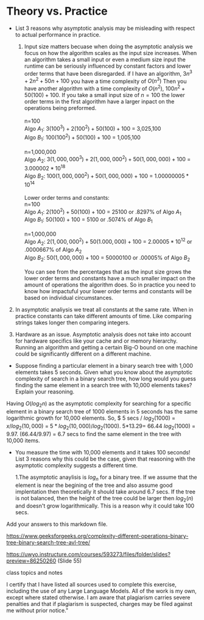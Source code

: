 # Theory vs. Practice

- List 3 reasons why asymptotic analysis may be misleading with respect to
  actual performance in practice.

  

  1. Input size matters becuase when doing the asymptotic analysis we focus on how the algorithm scales as the input size increases. When an algorithm takes a small input or even a medium size input the runtime can be seriously influenced by constant factors and lower order terms that have been disregarded. if I have an algorithm, $3n^3 + 2n^2 + 50n + 100$ you have a time complexity of $O(n^3)$ Then you have another algorithm with a time complexity of $O(n^2)$, $100n^2 + 50(100)+100$. If you take a small input size of $n=100$ the lower order terms in the first algorithm have a larger inpact on the operations being preformed. <br><br>
  n=100<br> Algo $A_1$: $3(100^3)+2(100^2)+50(100)+100$ = 3,025,100 <br>
  Algo $B_1$: $100(100^2)+50(100)+100$ = 1,005,100 <br><br>
  n=1,000,000<br>
  Algo $A_2$: $3(1,000,000^3)+2(1,000,000^2)+50(1,000,000)+100$ = $3.000002*10^{18}$<br>
  Algo $B_2$: $100(1,000,000^2)+50(1,000,000)+ 100$ = $1.00000005 * 10^{14}$<br><br>
  Lower order terms and constants:<br>
  n=100 <br>
  Algo $A_1$: $2(100^2)+50(100)+100$ = 25100 or .8297% of Algo $A_1$<br>
  Algo $B_1$: $50(100)+100$ = 5100 or .5074% of Algo $B_1$ <br><br>
  n=1,000,000<br>
  Algo $A_2$: $2(1,000,000^2)+50(1.000,000)+100$ = $2.00005 * 10^{12}$ or .0000667% of Algo $A_2$ <br>
  Algo $B_2$: $50(1,000,000)+100$ = $50000100$ or .00005% of Algo $B_2$<br><br>
  You can see from the percentages that as the input size grows the lower order terms and constants have a much smaller impact on the amount of operations the algorithm does. So in practice you need to know how impactuful your lower order terms and constants will be based on individual circumstances.


2. In asymptotic analiysis we treat all constants at the same rate. When in practice constants can take different amounts of time. Like comparing strings takes longer then comparing integers.


3. Hardware as an issue. Asymptotic analysis does not take into account for hardware specifics like your cache and or memory hierarchy. Running an algorithm and getting a certain Big-O bound on one machine could be significantly different on a different machine.
    

- Suppose finding a particular element in a binary search tree with 1,000
  elements takes 5 seconds. Given what you know about the asymptotic complexity
  of search in a binary search tree, how long would you guess finding the same
  element in a search tree with 10,000 elements takes? Explain your reasoning.

Having $O(log_2n)$ as the asymptotic complexity for searching for a specific element in a binary search tree of 1000 elements in 5 seconds has the same logarithmic growth for 10,000 elements. So, $ 5 secs / $log_2(1000)$ = $x / log_2(10,000)$ = $5 * log_2(10,000) / log_2(1000)$. 5*13.29= 66.44  $log_2(1000)$ = 9.97. (66.44/9.97) = 6.7 secs to find the same element in the tree with 10,000 items.


- You measure the time with 10,000 elements and it takes 100 seconds! List 3
  reasons why this could be the case, given that reasoning with the asymptotic
  complexity suggests a different time.
  
  1.The asymptotic anaylisis is $log_n$ for a binary tree. If we assume that the element is near the begining of the tree and also assume good implentation then theoretically it should take around 6.7 secs. If the tree is not balanced, then the height of the tree could be larger then $log_2(n)$ and doesn't grow logarithmically. This is a reason why it could take 100 secs.

 

Add your answers to this markdown file.

https://www.geeksforgeeks.org/complexity-different-operations-binary-tree-binary-search-tree-avl-tree/

https://uwyo.instructure.com/courses/593273/files/folder/slides?preview=86250260 (Slide 55)

class topics and notes

I certify that I have listed all sources used to complete this exercise, including the use of any Large Language Models. All of the work is my own, except where stated otherwise. I am aware that plagiarism carries severe penalties and that if plagiarism is suspected, charges may be filed against me without prior notice."

